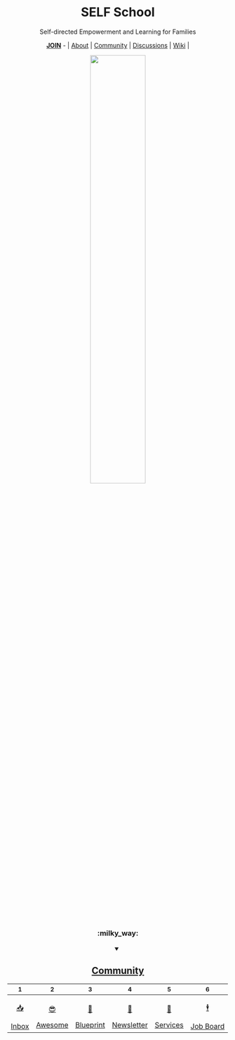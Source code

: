 <div align="center">
  
  <h1><b>SELF School</b></h1>
  
  <p>Self-directed Empowerment and Learning for Families</p>
  
  <a href="https://github.com/SELFSchool/.github/blob/main/JOIN.md"><b>JOIN</b></a> - | <a href="https://github.com/SELFSchool/.github">About</a> | <a href="https://github.com/SELFSchool/community">Community</a> | <a href="https://github.com/orgs/SELFSchool/discussions">Discussions</a> | <a href="https://github.com/SELFSchool/community/wiki">Wiki</a>  |
  
  <img width="50%" src="https://user-images.githubusercontent.com/91491726/198176444-61286fe2-06ab-4f54-b804-1d5b0e291c2a.png"/>
  
#

<div align="center">
  <h3>:milky_way:</h3>
  <details open><summary><h2><a href="https://github.com/SELFSchool/community">Community</a></h2></summary>

  | <sub>1</sub> | <sub>2</sub> | <sub>3</sub> | <sub>4</sub> | <sub>5</sub> | <sub>6</sub> |
  |-|-|-|-|-|-|
  | <a href="https://github.com/SELFSchool/inbox" title=""><p align="center">:inbox_tray:</p>Inbox</a> | <a href="https://github.com/SELFSchool/awesome" title=""><p align="center">:sunglasses:</p>Awesome</a> | <a href="https://github.com/SELFSchool/blueprint" title=""><p align="center">:triangular_ruler:</p>Blueprint</a> | <a href="https://github.com/SELFSchool/newsletter" title=""><p align="center">:incoming_envelope:</p>Newsletter</a> | <a href="https://github.com/SELFSchool/services" title=""><p align="center">:handshake:</p>Services</a> | <a href="https://github.com/SELFSchool/jobs" title=""><p align="center">:business_suit_levitating:</p>Job Board</a> | 

  </details>
</div>

#

</div>
